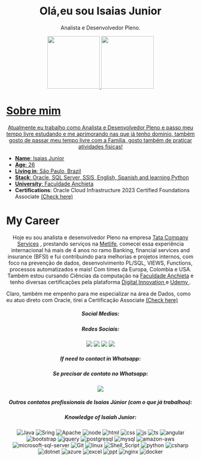  <h1 align="center">Olá,eu sou Isaias Junior</h1>

<p align="center">
Analista e Desenvolvedor Pleno.
 </p>
<div align="center">
  <a href="https://github.com/B4rry4ll3n">
  <img height="140em" src="https://github-readme-stats.vercel.app/api?username=B4rry4ll3n&show_icons=true&theme=highcontrast&include_all_commits=true&count_private=true"/>
  <img height="140em" src="https://github-readme-stats.vercel.app/api/top-langs/?username=B4rry4ll3n&layout=compact&langs_count=7&theme=highcontrast"/>
</div>           
</div>
  
<h1>Sobre mim </h1>

<p align="center">
Atualmente eu trabalho como Analista e Desenvolvedor Pleno e passo meu tempo livre estudando e me aprimorando nas que já tenho dominio, também gosto de passar meu tempo livre com a Familia, gosto também de praticar atividades fisicas!</p>
 <ul dir="auto">
<li><strong>Name</strong>: Isaias Junior</li>
<li><strong>Age</strong>: 26</li>
<li><strong>Living in</strong>: São Paulo, Brazil</li>
<li><strong>Stack</strong>: Oracle, SQL Server, SSIS, English, Spanish and learning Python</li>
<li><strong>University</strong>: <a href = 'https://anchieta.br/'>Faculdade Anchieta</a> </li>
<li><strong>Certifications</strong>: Oracle Cloud Infrastructure 2023 Certified Foundations Associate <a href="https://catalog-education.oracle.com/pls/certview/sharebadge?id=E46275469E2996869B09898227A0A1398A87849F5FB1EA98006DA9BFC49C59F7" rel="nofollow">(Check here)</a></li>
</ul>


<h1>My Career</h1>

<p align="center">
Hoje eu sou analista e desenvolvedor Pleno na empresa <a href = "https://www.tcs.com/">Tata Company Services</a>  , prestando serviços na <a href="https://www.metlife.com.br">Metlife</a>, comecei essa experiência internacional há mais de 4 anos no ramo Banking, financial services and insurance (BFSI) e fui contribuindo para melhorias e projetos internos, com foco na prevenção de dados, desenvolvimento PL/SQL, VIEWS, Functions, processos automatizados e mais! Com times da Europa, Colombia e USA. Também estou cursando Ciências da computação na <a href = 'https://anchieta.br/'>Faculdade Anchieta</a> </li> e tenho diversas certificações pela plataforma <a href = 'https://www.dio.me/'> Digital Innovation </a> e <a href = 'https://www.udemy.com/?utm_source=adwords-brand&utm_medium=udemyads&utm_campaign=Brand-Udemy_la.EN_cc.BR&campaigntype=Search&portfolio=BrandDirect&language=EN&product=Course&test=&audience=Keyword&topic=&priority=&utm_content=deal4584&utm_term=_._ag_110522377100_._ad_654184884452_._kw_udemy_._de_c_._dm__._pl__._ti_kwd-296956216253_._li_1001743_._pd__._&matchtype=b&gad_source=1&gclid=EAIaIQobChMInaOA0ruchwMVmgKtBh3D8A_lEAAYASAAEgLGofD_BwE'> Udemy </a>.

 Claro, também me empenho para me especializar na área de Dados, como eu atuo direto com Oracle, tirei a Certificação Associate <a href="https://catalog-education.oracle.com/pls/certview/sharebadge?id=E46275469E2996869B09898227A0A1398A87849F5FB1EA98006DA9BFC49C59F7" rel="nofollow">(Check here)</a>
 </p>

<div align="center"> 
<h5>Social Medias:</h5>
<h5>Redes Sociais:</h5>
<a href="https://instagram.com/isaias_barry1" target="_blank"><img src="https://img.shields.io/badge/-Instagram-%23E4405F?style=for-the-badge&logo=instagram&logoColor=white" target="_blank"></a>
<a href = "mailto:isaiasbarry1998@gmail.com"><img src="https://img.shields.io/badge/-Gmail-%23333?style=for-the-badge&logo=gmail&logoColor=white" target="_blank"></a>
<a href="https://www.linkedin.com/in/isaiasjunior99905" target="_blank"><img src="https://img.shields.io/badge/-LinkedIn-%230077B5?style=for-the-badge&logo=linkedin&logoColor=white" target="_blank"></a> 
<a href="https://discord.gg/MwdGDxvg" target="_blank"><img src="https://img.shields.io/badge/Discord-7289DA?style=for-the-badge&logo=discord&logoColor=white" target="_blank"></a> 

 <h5> If need to contact in Whatsapp: </h5>
 <h5>Se precisar de contato no Whatsapp: </h5>
  <a href="https://api.whatsapp.com/send?phone=11933909623" alt="WhatsApp">
  <img src="https://img.shields.io/badge/-WhatsApp-25d366?style=flat-square&labelColor=25d366&logo=whatsapp&logoColor=white&link=API-DO-SEU-WHATSAPP"/></a>
 
 <h5>Outros contatos profissionais de Isaias Júnior (com o que já trabalhou): </h5>
 
 
 <h5>Knowledge of Isaiah Junior:</h5>
 
 
![Java](https://img.shields.io/badge/Java-ED8B00?style=for-the-badge&logo=java&logoColor=white
)
![Sring](https://img.shields.io/badge/Spring-6DB33F?style=for-the-badge&logo=spring&logoColor=white)
![Apache](https://img.shields.io/badge/Apache-CA2136?style=for-the-badge&logo=apache&logoColor=white
)
![node](https://img.shields.io/badge/Node.js-43853D?style=for-the-badge&logo=node.js&logoColor=white)
![html](https://img.shields.io/badge/HTML5-E34F26?style=for-the-badge&logo=html5&logoColor=white
)
![css](https://img.shields.io/badge/CSS3-1572B6?style=for-the-badge&logo=css3&logoColor=white)
![js](https://img.shields.io/badge/JavaScript-323330?style=for-the-badge&logo=javascript&logoColor=F7DF1E
)
![ts](https://img.shields.io/badge/TypeScript-007ACC?style=for-the-badge&logo=typescript&logoColor=white
)
![angular](https://img.shields.io/badge/Angular-DD0031?style=for-the-badge&logo=angular&logoColor=white
)
![bootstrap](https://img.shields.io/badge/Bootstrap-563D7C?style=for-the-badge&logo=bootstrap&logoColor=white
)
![jquery](https://img.shields.io/badge/jQuery-0769AD?style=for-the-badge&logo=jquery&logoColor=white
)
![postgresql](https://img.shields.io/badge/PostgreSQL-316192?style=for-the-badge&logo=postgresql&logoColor=white
)
![mysql](https://img.shields.io/badge/MySQL-00000F?style=for-the-badge&logo=mysql&logoColor=white
)
![amazon-aws](https://img.shields.io/badge/Amazon_AWS-232F3E?style=for-the-badge&logo=amazon-aws&logoColor=white
)
![microsoft-sql-server](https://img.shields.io/badge/Microsoft_SQL_Server-CC2927?style=for-the-badge&logo=microsoft-sql-server&logoColor=white
)
![Git](https://img.shields.io/badge/Git-E34F26?style=for-the-badge&logo=git&logoColor=white
)
![linux](https://img.shields.io/badge/Linux-E34F26?style=for-the-badge&logo=linux&logoColor=black
)
![Shell_Script](https://img.shields.io/badge/Shell_Script-121011?style=for-the-badge&logo=gnu-bash&logoColor=white
)
![python](https://img.shields.io/badge/Python-14354C?style=for-the-badge&logo=python&logoColor=white)
![csharp](https://img.shields.io/badge/C%23-239120?style=for-the-badge&logo=c-sharp&logoColor=white
)
![dotnet](https://img.shields.io/badge/.NET-5C2D91?style=for-the-badge&logo=.net&logoColor=white
)
![azure](https://img.shields.io/badge/Microsoft_Azure-0089D6?style=for-the-badge&logo=microsoft-azure&logoColor=white
)
![excel](https://img.shields.io/badge/Microsoft_Excel-217346?style=for-the-badge&logo=microsoft-excel&logoColor=white
)
![ppt](https://img.shields.io/badge/Microsoft_PowerPoint-B7472A?style=for-the-badge&logo=microsoft-powerpoint&logoColor=white
)
![nginx](https://img.shields.io/badge/Nginx-009639?style=for-the-badge&logo=nginx&logoColor=white
)
![docker](https://img.shields.io/badge/Docker-2496ED?style=for-the-badge&logo=docker&logoColor=white
)


 

 
</div>
